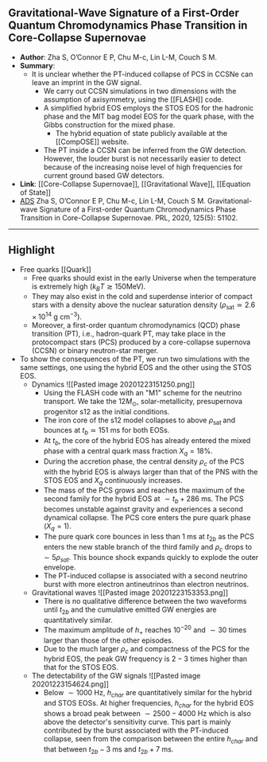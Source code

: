 ## Gravitational-Wave Signature of a First-Order Quantum Chromodynamics Phase Transition in Core-Collapse Supernovae

- **Author**: Zha S, O’Connor E P, Chu M-c, Lin L-M, Couch S M.
- **Summary**:
	- It is unclear whether the PT-induced collapse of PCS in CCSNe can leave an imprint in the GW signal.
		- We carry out CCSN simulations in two dimensions with the assumption of axisymmetry, using the [[FLASH]] code.
		- A simplified hybrid EOS employs the STOS EOS for the hadronic phase and the MIT bag model EOS for the quark phase, with the Gibbs construction for the mixed phase.
			- The hybrid equation of state publicly available at the [[CompOSE]] website.
		- The PT inside a CCSN can be inferred from the GW detection. However, the louder burst is not necessarily easier to detect because of the increasing noise level of high frequencies for current ground based GW detectors.
- **Link**: [[Core-Collapse Supernovae]], [[Gravitational Wave]], [[Equation of State]]
- [ADS](https://ui.adsabs.harvard.edu/abs/2020PhRvL.125e1102Z) Zha S, O’Connor E P, Chu M-c, Lin L-M, Couch S M. Gravitational-wave Signature of a First-order Quantum Chromodynamics Phase Transition in Core-Collapse Supernovae. PRL, 2020, 125(5): 51102.

___

## Highlight

- Free quarks [[Quark]]
	- Free quarks should exist in the early Universe when the temperature is extremely high ($k_{B} T \gtrsim 150 \mathrm{MeV}$).
	- They may also exist in the cold and superdense interior of compact stars with a density above the nuclear saturation density ($\rho_{\mathrm{sat}} \simeq 2.6 \times 10^{14} \mathrm{~g} \mathrm{~cm}^{-3}$).
	- Moreover, a first-order quantum chromodynamics (QCD) phase transition (PT), i.e., hadron-quark PT, may take place in the protocompact stars (PCS) produced by a core-collapse supernova (CCSN) or binary neutron-star merger.
- To show the consequences of the PT, we run two simulations with the same settings, one using the hybrid EOS and the other using the STOS EOS.
	- Dynamics
		![[Pasted image 20201223151250.png]]
		- Using the FLASH code with an "M1" scheme for the neutrino transport. We take the $12 M_{\odot}$, solar-metallicity, presupernova progenitor s12 as the initial conditions.
		- The iron core of the s12 model collapses to above $\rho_{\text {sat }}$ and bounces at $t_{b} \simeq 151 \mathrm{~ms}$ for both EOSs.
		- At $t_{b}$, the core of the hybrid EOS has already entered the mixed phase with a central quark mass fraction $X_{q}=18 \%$.
		- During the accretion phase, the central density $\rho_{c}$ of the PCS with the hybrid EOS is always larger than that of the PNS with the STOS EOS and $X_{q}$ continuously increases.
		- The mass of the PCS grows and reaches the maximum of the second family for the hybrid EOS at $\sim t_{b}+286 \mathrm{~ms}$. The PCS becomes unstable against gravity and experiences a second dynamical collapse. The PCS core enters the pure quark phase ($X_{q}=1$).
		- The pure quark core bounces in less than $1 \mathrm{~ms}$ at $t_{2 b}$ as the PCS enters the new stable branch of the third family and $\rho_{c}$ drops to $\sim 5 \rho_{sat}$. This bounce shock expands quickly to explode the outer envelope.
		- The PT-induced collapse is associated with a second neutrino burst with more electron antineutrinos than electron neutrinos.
	- Gravitational waves
		![[Pasted image 20201223153353.png]]
		- There is no qualitative difference between the two waveforms until $t_{2 b}$ and the cumulative emitted GW energies are quantitatively similar.
		- The maximum amplitude of $h_{+}$ reaches $10^{-20}$ and $\sim 30$ times larger than those of the other episodes.
		- Due to the much larger $\rho_{c}$ and compactness of the PCS for the hybrid EOS, the peak GW frequency is $2-3$ times higher than that for the STOS EOS.
	- The detectability of the GW signals
		![[Pasted image 20201223154624.png]]
		- Below $\sim 1000 \mathrm{~Hz}$, $h_{char}$ are quantitatively similar for the hybrid and STOS EOSs. At higher frequencies, $h_{char}$ for the hybrid EOS shows a broad peak between $\sim 2500-4000 \mathrm{~Hz}$ which is also above the detector's sensitivity curve. This part is mainly contributed by the burst associated with the PT-induced collapse, seen from the comparison between the entire $h_{char}$ and that between $t_{2 b}-3 \mathrm{~ms}$ and $t_{2 b}+7 \mathrm{~ms}$.